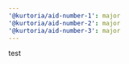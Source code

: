 ```yaml
---
'@kurtoria/aid-number-1': major
'@kurtoria/aid-number-2': major
'@kurtoria/aid-number-3': major
---
```


test
